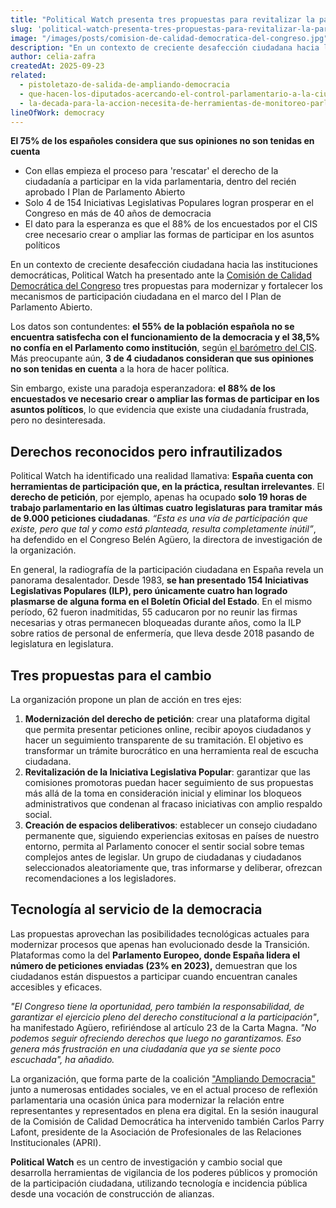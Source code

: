```yaml
---
title: "Political Watch presenta tres propuestas para revitalizar la participación ciudadana ante la crisis de confianza democrática"
slug: 'political-watch-presenta-tres-propuestas-para-revitalizar-la-participacion-ciudadana-ante-la-crisis-de-confianza-democratica'
image: "/images/posts/comision-de-calidad-democratica-del-congreso.jpg"
description: "En un contexto de creciente desafección ciudadana hacia las instituciones democráticas, Political Watch ha presentado ante la Comisión de Calidad Democrática del Congreso tres propuestas para modernizar y fortalecer los mecanismos de participación ciudadana en el marco del I Plan de Parlamento Abierto."
author: celia-zafra
createdAt: 2025-09-23
related:
  - pistoletazo-de-salida-de-ampliando-democracia
  - que-hacen-los-diputados-acercando-el-control-parlamentario-a-la-ciudadania
  - la-decada-para-la-accion-necesita-de-herramientas-de-monitoreo-parlamentario-novedades-en-parlamento-2030
lineOfWork: democracy
---
```


**El 75% de los españoles considera que sus opiniones no son tenidas en cuenta**

* Con ellas empieza el proceso para 'rescatar' el derecho de la ciudadanía a participar en la vida parlamentaria, dentro del recién aprobado I Plan de Parlamento Abierto
* Solo 4 de 154 Iniciativas Legislativas Populares logran prosperar en el Congreso en más de 40 años de democracia
* El dato para la esperanza es que el 88% de los encuestados por el CIS cree necesario crear o ampliar las formas de participar en los asuntos políticos

En un contexto de creciente desafección ciudadana hacia las instituciones democráticas, Political Watch ha presentado ante la [Comisión de Calidad Democrática del Congreso](https://www.congreso.es/es/actualidad/sesiones-de-comisiones?p_p_id=Ordenes&p_p_lifecycle=0&p_p_state=normal&p_p_mode=view&idOrgano=331&idSesion=9&fecha=23/09/2025) tres propuestas para modernizar y fortalecer los mecanismos de participación ciudadana en el marco del I Plan de Parlamento Abierto.

Los datos son contundentes: **el 55% de la población española no se encuentra satisfecha con el funcionamiento de la democracia y el 38,5% no confía en el Parlamento como institución**, según [el barómetro del CIS](https://www.cis.es/documents/d/cis/es3497mar-pdf). Más preocupante aún, **3 de 4 ciudadanos consideran que sus opiniones no son tenidas en cuenta** a la hora de hacer política. 

Sin embargo, existe una paradoja esperanzadora: **el 88% de los encuestados ve necesario crear o ampliar las formas de participar en los asuntos políticos**, lo que evidencia que existe una ciudadanía frustrada, pero no desinteresada.

## Derechos reconocidos pero infrautilizados

Political Watch ha identificado una realidad llamativa: **España cuenta con herramientas de participación que, en la práctica, resultan irrelevantes**. El **derecho de petición**, por ejemplo, apenas ha ocupado **solo 19 horas de trabajo parlamentario en las últimas cuatro legislaturas para tramitar más de 9.000 peticiones ciudadanas**. *“Esta es una vía de participación que existe, pero que tal y como está planteada, resulta completamente inútil”*, ha defendido en el Congreso Belén Agüero, la directora de investigación de la organización.

En general, la radiografía de la participación ciudadana en España revela un panorama desalentador. Desde 1983, **se han presentado 154 Iniciativas Legislativas Populares (ILP), pero únicamente cuatro han logrado plasmarse de alguna forma en el Boletín Oficial del Estado**. En el mismo período, 62 fueron inadmitidas, 55 caducaron por no reunir las firmas necesarias y otras permanecen bloqueadas durante años, como la ILP sobre ratios de personal de enfermería, que lleva desde 2018 pasando de legislatura en legislatura.

## Tres propuestas para el cambio
La organización propone un plan de acción en tres ejes:

1. **Modernización del derecho de petición**: crear una plataforma digital que permita presentar peticiones online, recibir apoyos ciudadanos y hacer un seguimiento transparente de su tramitación. El objetivo es transformar un trámite burocrático en una herramienta real de escucha ciudadana.
2. **Revitalización de la Iniciativa Legislativa Popular**: garantizar que las comisiones promotoras puedan hacer seguimiento de sus propuestas más allá de la toma en consideración inicial y eliminar los bloqueos administrativos que condenan al fracaso iniciativas con amplio respaldo social.
3. **Creación de espacios deliberativos**: establecer un consejo ciudadano permanente que, siguiendo experiencias exitosas en países de nuestro entorno, permita al Parlamento conocer el sentir social sobre temas complejos antes de legislar. Un grupo de ciudadanas y ciudadanos seleccionados aleatoriamente que, tras informarse y deliberar, ofrezcan recomendaciones a los legisladores.

## Tecnología al servicio de la democracia

Las propuestas aprovechan las posibilidades tecnológicas actuales para modernizar procesos que apenas han evolucionado desde la Transición. Plataformas como la del **Parlamento Europeo, donde España lidera el número de peticiones enviadas (23% en 2023),** demuestran que los ciudadanos están dispuestos a participar cuando encuentran canales accesibles y eficaces.

*"El Congreso tiene la oportunidad, pero también la responsabilidad, de garantizar el ejercicio pleno del derecho constitucional a la participación"*, ha manifestado Agüero, refiriéndose al artículo 23 de la Carta Magna. *"No podemos seguir ofreciendo derechos que luego no garantizamos. Eso genera más frustración en una ciudadanía que ya se siente poco escuchada", ha añadido.*

La organización, que forma parte de la coalición ["Ampliando Democracia"](http://www.ampliandodemocracia.org) junto a numerosas entidades sociales, ve en el actual proceso de reflexión parlamentaria una ocasión única para modernizar la relación entre representantes y representados en plena era digital. En la sesión inaugural de la Comisión de Calidad Democrática ha intervenido también Carlos Parry Lafont, presidente de la Asociación de Profesionales de las Relaciones Institucionales (APRI).

**Political Watch** es un centro de investigación y cambio social que desarrolla herramientas de vigilancia de los poderes públicos y promoción de la participación ciudadana, utilizando tecnología e incidencia pública desde una vocación de construcción de alianzas.